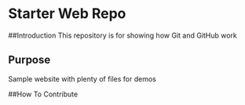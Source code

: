 # Starter Web Repo


##Introduction
This repository is for showing how Git and GitHub work

## Purpose

Sample website with plenty of files for demos

##How To Contribute
